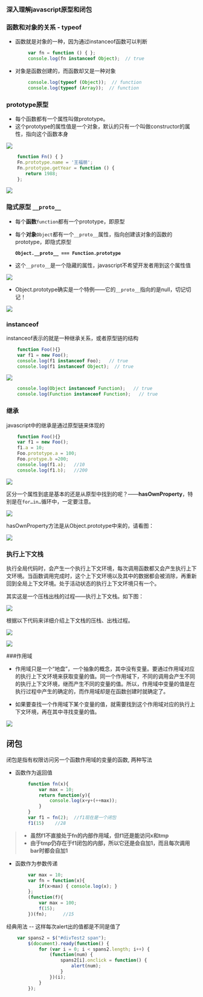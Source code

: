 ### 深入理解javascript原型和闭包

### 函数和对象的关系  - typeof

- 函数就是对象的一种，因为通过instanceof函数可以判断
```javascript
		var fn = function () { };
		console.log(fn instanceof Object);  // true
```
- 对象是函数创建的，而函数却又是一种对象
```javascript
		console.log(typeof (Object));  // function
		console.log(typeof (Array));  // function
```
### prototype原型

- 每个函数都有一个属性叫做prototype。
- 这个prototype的属性值是一个对象，默认的只有一个叫做constructor的属性，指向这个函数本身

![](http://i.imgur.com/DsTB7IF.png)
```javascript
    function Fn() { }
    Fn.prototype.name = '王福朋';
    Fn.prototype.getYear = function () {
       return 1988;
    };
```
![](http://i.imgur.com/JRZSbZt.png)

### 隐式原型  `__proto__`

- 每个**函数**`function`都有一个prototype，即原型
- 每个**对象**`Object`都有一个`__proto__`属性，指向创建该对象的函数的prototype，即隐式原型

	**`Object.__proto__ === Function.prototype`**

- 这个`__proto__`是一个隐藏的属性，javascript不希望开发者用到这个属性值

![](http://i.imgur.com/4He2nkD.png)

- Object.prototype确实是一个特例——它的`__proto__`指向的是null，切记切记！

![](http://i.imgur.com/G5COZpv.png)


### instanceof

instanceof表示的就是一种继承关系，或者原型链的结构
```javascript
	function Foo(){}
	var f1 = new Foo();
	console.log(f1 instanceof Foo);   // true
	console.log(f1 instanceof Object);  // true
```
![](http://i.imgur.com/WRHuZyi.png)
```javascript
    console.log(Object instanceof Function);   // true
	console.log(Function instanceof Function);   // true
```
### 继承

javascript中的继承是通过原型链来体现的
```javascript
    function Foo(){}
	var f1 = new Foo();
	f1.a = 10;
	Foo.prototype.a = 100;
	Foo.protype.b =200;
	console.log(f1.a);   //10
	console.log(f1.b);   //200
```
![](http://i.imgur.com/9PBjupZ.png)

区分一个属性到底是基本的还是从原型中找到的呢？——**hasOwnProperty**，特别是在`for…in…`循环中，一定要注意。

![](http://i.imgur.com/Lxbj54V.png)

hasOwnProperty方法是从Object.prototype中来的，请看图：

![](http://i.imgur.com/apwRAay.png)

### 执行上下文栈

执行全局代码时，会产生一个执行上下文环境，每次调用函数都又会产生执行上下文环境。当函数调用完成时，这个上下文环境以及其中的数据都会被消除，再重新回到全局上下文环境。处于活动状态的执行上下文环境只有一个。

其实这是一个压栈出栈的过程——执行上下文栈。如下图：

![](http://i.imgur.com/49NP4IJ.png)

根据以下代码来详细介绍上下文栈的压栈、出栈过程。

![](http://i.imgur.com/79BWAD3.png)

![](http://i.imgur.com/rq3tsJa.png)

###作用域

- 作用域只是一个“地盘”，一个抽象的概念，其中没有变量。要通过作用域对应的执行上下文环境来获取变量的值。同一个作用域下，不同的调用会产生不同的执行上下文环境，继而产生不同的变量的值。所以，作用域中变量的值是在执行过程中产生的确定的，而作用域却是在函数创建时就确定了。

- 如果要查找一个作用域下某个变量的值，就需要找到这个作用域对应的执行上下文环境，再在其中寻找变量的值。

![](http://i.imgur.com/oLRL4bm.png)

## 闭包

闭包是指有权限访问另一个函数作用域的变量的函数, 两种写法

- 函数作为返回值

```javascript
		function fn(x){
			var max = 10;
			return function(y){
				console.log(x+y+(++max)); 
			}
		}
		var f1 = fn(2);  //f1现在是一个闭包
		f1(15)    //28
```
> - **虽然f1不直接处于fn的内部作用域，但f1还是能访问x和tmp**
> - **由于tmp仍存在于f1闭包的内部，所以它还是会自加1，而且每次调用bar时都会自加1**

- 函数作为参数传递
```javascript
	    var max = 10;
	    var fn = function(x){
	    	if(x>max) { console.log(x); }
	    };
	    (function(f){
	    	var max = 100;
	    	f(15);
	    })(fn);      //15
```

经典用法 -- 这样每次alert出的值都是不同是值了

```javascript
	var spans2 = $("#divTest2 span");
        $(document).ready(function() {
            for (var i = 0; i < spans2.length; i++) {
                (function(num) {
                    spans2[i].onclick = function() {
                        alert(num);
                    }
                })(i);
            }
        });
```
